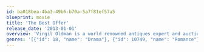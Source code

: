 ```yaml
---
id: ba018bea-4ba3-49b6-b70a-5a7f81ef57a5
blueprint: movie
title: 'The Best Offer'
release_date: '2013-01-01'
overview: 'Virgil Oldman is a world renowned antiques expert and auctioneer. An eccentric genius, he leads a solitary life, going to extreme lengths to keep his distance from the messiness of human relationships. When appointed by the beautiful but emotionally damaged Claire to oversee the valuation and sale of her family’s priceless art collection, Virgil allows himself to form an attachment to her – and soon he is engulfed by a passion which will rock his bland existence to the core.'
genres: '[{"id": 18, "name": "Drama"}, {"id": 10749, "name": "Romance"}, {"id": 80, "name": "Crime"}, {"id": 9648, "name": "Mystery"}]'
---
```

